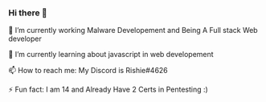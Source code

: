 ### Hi there 👋
🔭 I’m currently working Malware Developement and Being A Full stack Web developer 

🌱 I’m currently learning about javascript in web developement

📫 How to reach me: My Discord is Rishie#4626

⚡ Fun fact: I am 14 and Already Have 2 Certs in Pentesting :)

<!--
**Rishies/Rishies** is a ✨ _special_ ✨ repository because its `README.md` (this file) appears on your GitHub profile.

Here are some ideas to get you started:

- 🔭 I’m currently working on ...
- 🌱 I’m currently learning ...
- 👯 I’m looking to collaborate on ...
- 🤔 I’m looking for help with ...
- 💬 Ask me about ...
- 📫 How to reach me: ...
- 😄 Pronouns: ...
- ⚡ Fun fact: ...
-->
